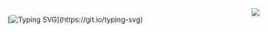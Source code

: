 


<img align="right" src="https://visitor-badge.laobi.icu/badge?page_id=Baraq23.Baraq23" />

[![Typing SVG](https://readme-typing-svg.demolab.com?font=Fira+Code&size=23&duration=3000&pause=3000&center=true&vCenter=true&random=true&width=1250&height=60&lines=Connecting+with+friends+and+welcoming+new+faces+is+one+of+my+greatest+joys.;I+believe+in+truly+listening+and+embracing+every+new+perspective.;I+love+diving+into+intriguing+conversations+that+spark+new+ideas.;Imagine+a+world+transformed+by+AI+in+twenty+years%E2%80%94what+would+the+future+look+like%3F...;I'm+passionate+about+exploring+emerging+technologies+and+staying+ahead+of+the+curve.;I+tend+to+pick+up+new+hobbies+and+projects+whenever+I+can%E2%80%94keeps+things+exciting!;Software+development+isn%E2%80%99t+a+career%E2%80%94it%E2%80%99s+a+creative+playground+for+building+solutions.;I+believe+that+great+innovations+come+from+great+teamwork.;Hi%2C+am+Barrack+from+Kisumu%2C+Kenya...)](https://git.io/typing-svg)

